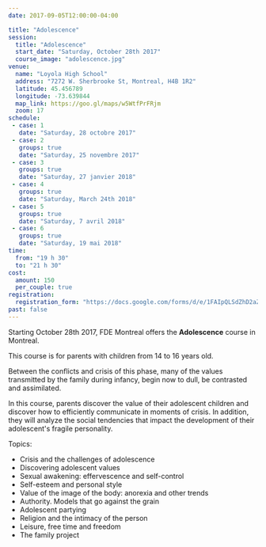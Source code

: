 ```yaml
---
date: 2017-09-05T12:00:00-04:00

title: "Adolescence"
session:
  title: "Adolescence"
  start_date: "Saturday, October 28th 2017"
  course_image: "adolescence.jpg"
venue:
  name: "Loyola High School"
  address: "7272 W. Sherbrooke St, Montreal, H4B 1R2"
  latitude: 45.456789
  longitude: -73.639844
  map_link: https://goo.gl/maps/w5WtfPrFRjm
  zoom: 17
schedule:
 - case: 1
   date: "Saturday, 28 octobre 2017"
 - case: 2
   groups: true
   date: "Saturday, 25 novembre 2017"
 - case: 3
   groups: true
   date: "Saturday, 27 janvier 2018"
 - case: 4
   groups: true
   date: "Saturday, March 24th 2018"
 - case: 5
   groups: true
   date: "Saturday, 7 avril 2018"
 - case: 6
   groups: true
   date: "Saturday, 19 mai 2018"
time:
  from: "19 h 30"
  to: "21 h 30"
cost:
  amount: 150
  per_couple: true
registration:
  registration_form: "https://docs.google.com/forms/d/e/1FAIpQLSdZhD2aZesbUnmcd8Utp6X-1iKoV6GiCxJZvHz6kYlpFNEbOw/viewform?usp=sf_link"
past: false
---
```


Starting October 28th 2017, FDE Montreal offers the **Adolescence** course in Montreal.

This course is for parents with children from 14 to 16 years old.

Between the conflicts and crisis of this phase, many of the values transmitted
by the family during infancy, begin now to dull, be contrasted and assimilated.

In this course, parents discover the value of their adolescent children and
discover how to efficiently communicate in moments of crisis. In addition, they
will analyze the social tendencies that impact the development of their
adolescent's fragile personality.

Topics:

* Crisis and the challenges of adolescence
* Discovering adolescent values
* Sexual awakening: effervescence and self-control
* Self-esteem and personal style
* Value of the image of the body: anorexia and other trends
* Authority. Models that go against the grain
* Adolescent partying
* Religion and the intimacy of the person
* Leisure, free time and freedom
* The family project
